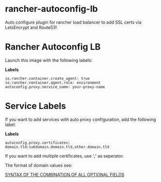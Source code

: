 # rancher-autoconfig-lb
Auto configure plugin for rancher load balancer to add SSL certs via LetsEncrypt and Route53!

Rancher Autoconfig LB
=====================

Launch this image with the following labels:

**Labels**

    io.rancher.container.create_agent: true
    io.rancher.container.agent.role: environment
    autoconfig.proxy.service_name: your-proxy-name


Service Labels
===============

If you want to add services with auto proxy configuration, add the following label:

**Labels**

    autoconfig.proxy.certificates: domain.tld:subdomain.domain.tld,other.domain.tld

If you want to add multiple certificates, use ';' as seperator.

The format of domain values see:

[SYNTAX OF THE COMBINATION OF ALL OPTIONAL FIELDS](http://docs.rancher.com/rancher/v1.1/zh/cattle/adding-load-balancers/#syntax-of-the-combination-of-all-optional-fields)
